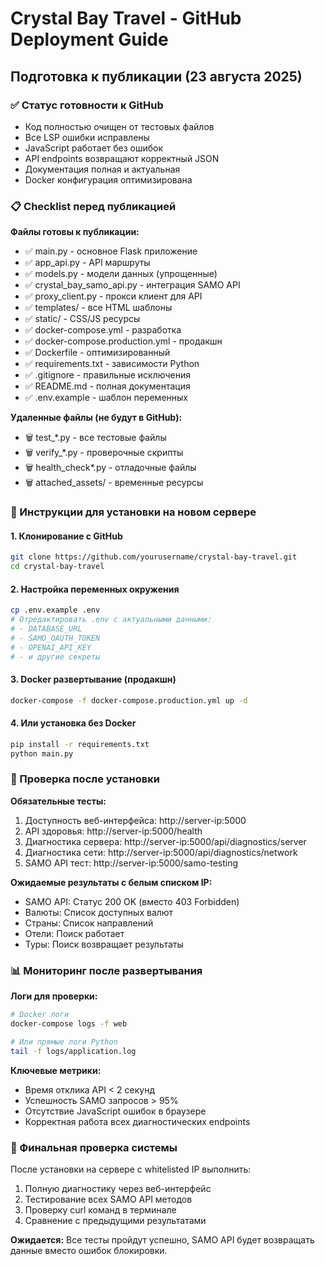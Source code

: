 # Crystal Bay Travel - GitHub Deployment Guide

## Подготовка к публикации (23 августа 2025)

### ✅ Статус готовности к GitHub
- Код полностью очищен от тестовых файлов
- Все LSP ошибки исправлены
- JavaScript работает без ошибок
- API endpoints возвращают корректный JSON
- Документация полная и актуальная
- Docker конфигурация оптимизирована

### 📋 Checklist перед публикацией

**Файлы готовы к публикации:**
- ✅ main.py - основное Flask приложение
- ✅ app_api.py - API маршруты
- ✅ models.py - модели данных (упрощенные)
- ✅ crystal_bay_samo_api.py - интеграция SAMO API
- ✅ proxy_client.py - прокси клиент для API
- ✅ templates/ - все HTML шаблоны
- ✅ static/ - CSS/JS ресурсы
- ✅ docker-compose.yml - разработка
- ✅ docker-compose.production.yml - продакшн
- ✅ Dockerfile - оптимизированный
- ✅ requirements.txt - зависимости Python
- ✅ .gitignore - правильные исключения
- ✅ README.md - полная документация
- ✅ .env.example - шаблон переменных

**Удаленные файлы (не будут в GitHub):**
- 🗑️ test_*.py - все тестовые файлы
- 🗑️ verify_*.py - проверочные скрипты
- 🗑️ health_check*.py - отладочные файлы
- 🗑️ attached_assets/ - временные ресурсы

### 🚀 Инструкции для установки на новом сервере

#### 1. Клонирование с GitHub
```bash
git clone https://github.com/yourusername/crystal-bay-travel.git
cd crystal-bay-travel
```

#### 2. Настройка переменных окружения
```bash
cp .env.example .env
# Отредактировать .env с актуальными данными:
# - DATABASE_URL
# - SAMO_OAUTH_TOKEN
# - OPENAI_API_KEY
# - и другие секреты
```

#### 3. Docker развертывание (продакшн)
```bash
docker-compose -f docker-compose.production.yml up -d
```

#### 4. Или установка без Docker
```bash
pip install -r requirements.txt
python main.py
```

### 🔧 Проверка после установки

**Обязательные тесты:**
1. Доступность веб-интерфейса: http://server-ip:5000
2. API здоровья: http://server-ip:5000/health
3. Диагностика сервера: http://server-ip:5000/api/diagnostics/server
4. Диагностика сети: http://server-ip:5000/api/diagnostics/network
5. SAMO API тест: http://server-ip:5000/samo-testing

**Ожидаемые результаты с белым списком IP:**
- SAMO API: Статус 200 OK (вместо 403 Forbidden)
- Валюты: Список доступных валют
- Страны: Список направлений
- Отели: Поиск работает
- Туры: Поиск возвращает результаты

### 📊 Мониторинг после развертывания

**Логи для проверки:**
```bash
# Docker логи
docker-compose logs -f web

# Или прямые логи Python
tail -f logs/application.log
```

**Ключевые метрики:**
- Время отклика API < 2 секунд
- Успешность SAMO запросов > 95%
- Отсутствие JavaScript ошибок в браузере
- Корректная работа всех диагностических endpoints

### 🎯 Финальная проверка системы

После установки на сервере с whitelisted IP выполнить:
1. Полную диагностику через веб-интерфейс
2. Тестирование всех SAMO API методов
3. Проверку curl команд в терминале
4. Сравнение с предыдущими результатами

**Ожидается:** Все тесты пройдут успешно, SAMO API будет возвращать данные вместо ошибок блокировки.